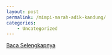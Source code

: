 ```yaml
---
layout: post
permalink: /mimpi-marah-adik-kandung/
categories:
    - Uncategorized
---
```


[Baca Selengkapnya](/08)